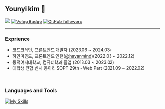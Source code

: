 ## Younyi kim 🌈

<a href="mailto:rlakuku1221@gmail.com" target="_blank"><img src="https://img.shields.io/badge/rlakuku1221@gmail.com-EA4335?style=flat-square&logo=Gmail&logoColor=white"/></a>
[![Velog Badge](http://img.shields.io/badge/-VELOG-20c997?style=flat&link=https://velog.io/@younyikim)](https://velog.io/@younyikim)
 [![GitHub followers](https://img.shields.io/github/followers/younyikim?label=Follow&style=social)](https://github.com/younyikim/?tab=follow)

<hr>

### Exprience  
* 코드크레인, 프론트엔드 개발자 (2023.06 ~ 2024.03)
*  하얀마인드, 프론트엔드 인턴([@hayanmind](https://github.com/hayanmind))(2022.03 ~ 2022.12)
*  동덕여자대학교, 컴퓨터학과 졸업 (2018.03 ~ 2023.02)
*  대학생 연합 벤처 동아리 SOPT 29th - Web Part (2021.09 ~ 2022.02)

<br>

### Languages and Tools
[![My Skills](https://skillicons.dev/icons?i=html,css,js,ts,react,nextjs,git,figma)](https://skillicons.dev)
